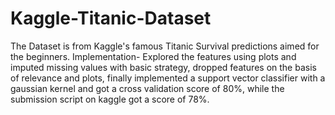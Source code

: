 # Kaggle-Titanic-Dataset
The Dataset is from Kaggle's famous Titanic Survival predictions aimed for the beginners.
Implementation- Explored the features using plots and imputed missing values with basic strategy, dropped features on the basis of relevance and plots, finally implemented a support vector classifier with a gaussian kernel and got a cross validation score of 80%, while the submission script on kaggle got a score of 78%.
